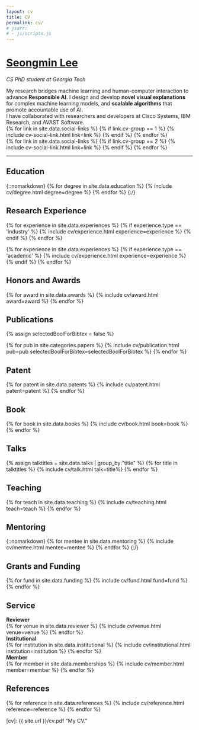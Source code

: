 ```yaml
---
layout: cv
title: CV
permalink: cv/
# jsarr:
# - js/scripts.js
---
```


<h1 id="cv-title"><a href="{{ site.url }}">Seongmin Lee</a></h1>

<p id="cv-subtitle"><i>CS PhD student at <span class="cv-gt">Georgia Tech</span></i></p>



<div>
My research bridges machine learning and human-computer interaction to advance <b>Responsible AI</b>.
I design and develop 
<b>novel visual explanations</b> for complex machine learning models, and
<b>scalable algorithms</b> that promote accountable use of AI.
</div>

<div class="cv-spacer"></div>

<div>
I have collaborated with researchers and developers at Cisco Systems, IBM Research, and AVAST Software.
</div>

<div class="cv-spacer"></div>

<div class="cv-image-links-wrapper">
	<div class="cv-image-links">
		{% for link in site.data.social-links %}
			{% if link.cv-group == 1 %}
				{% include cv-social-link.html link=link %}
			{% endif %}
		{% endfor %}
	</div>
	<div class="cv-image-links">
		{% for link in site.data.social-links %}
			{% if link.cv-group == 2 %}
				{% include cv-social-link.html link=link %}
			{% endif %}
		{% endfor %}
	</div>
</div>

***

## Education

{::nomarkdown}
{% for degree in site.data.education %}
{% include cv/degree.html degree=degree %}
{% endfor %}
{:/}

## Research Experience

{% for experience in site.data.experiences %}
{% if experience.type == 'industry' %}
{% include cv/experience.html experience=experience %}
{% endif %}
{% endfor %}

<!-- ## Academic Research Experience -->

{% for experience in site.data.experiences %}
{% if experience.type == 'academic' %}
{% include cv/experience.html experience=experience %}
{% endif %}
{% endfor %}

## Honors and Awards

{% for award in site.data.awards %}
{% include cv/award.html award=award %}
{% endfor %}

## Publications

{% assign selectedBoolForBibtex = false %}

{% for pub in site.categories.papers %}
{% include cv/publication.html pub=pub selectedBoolForBibtex=selectedBoolForBibtex %}
{% endfor %}

## Patent

{% for patent in site.data.patents %}
{% include cv/patent.html patent=patent %}
{% endfor %}

## Book

{% for book in site.data.books %}
{% include cv/book.html book=book %}
{% endfor %}

## Talks

{% assign talktitles = site.data.talks | group_by:"title" %}
{% for title in talktitles %}
{% include cv/talk.html talk=title%}
{% endfor %}

## Teaching

{% for teach in site.data.teaching %}
{% include cv/teaching.html teach=teach %}
{% endfor %}

## Mentoring

{::nomarkdown}
{% for mentee in site.data.mentoring %}
{% include cv/mentee.html mentee=mentee %}
{% endfor %}
{:/}

## Grants and Funding

{% for fund in site.data.funding %}
{% include cv/fund.html fund=fund %}
{% endfor %}

<!-- ## Technology Skills

{% for skill in site.data.skills %}
{% include cv/skill.html skill=skill %}
{% endfor %} -->

## Service

<div class="cv-service-title"><b>Reviewer</b></div>
{% for venue in site.data.reviewer %}
{% include cv/venue.html venue=venue %}
{% endfor %}

<div class="cv-service-title"><b>Institutional</b></div>
{% for institution in site.data.institutional %}
{% include cv/institutional.html institution=institution %}
{% endfor %}

<div class="cv-service-title"><b>Member</b></div>
{% for member in site.data.memberships %}
{% include cv/member.html member=member %}
{% endfor %}

## References

{% for reference in site.data.references %}
{% include cv/reference.html reference=reference %}
{% endfor %}



[cv]: {{ site.url }}/cv.pdf "My CV."
